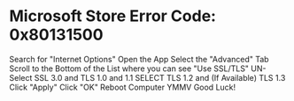 # Microsoft Store Error Code: 0x80131500

Search for "Internet Options" Open the App Select the "Advanced" Tab Scroll to the Bottom of the List where you can see "Use SSL/TLS" UN-Select SSL 3.0 and TLS 1.0 and 1.1 SELECT TLS 1.2 and (If Available) TLS 1.3 Click "Apply" Click "OK" Reboot Computer YMMV Good Luck!
